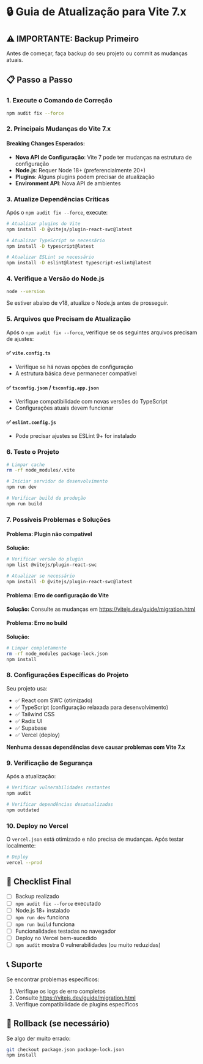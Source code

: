 # 🔒 Guia de Atualização para Vite 7.x

## ⚠️ IMPORTANTE: Backup Primeiro
Antes de começar, faça backup do seu projeto ou commit as mudanças atuais.

## 📋 Passo a Passo

### 1. Execute o Comando de Correção
```bash
npm audit fix --force
```

### 2. Principais Mudanças do Vite 7.x

#### Breaking Changes Esperados:
- **Nova API de Configuração**: Vite 7 pode ter mudanças na estrutura de configuração
- **Node.js**: Requer Node 18+ (preferencialmente 20+)
- **Plugins**: Alguns plugins podem precisar de atualização
- **Environment API**: Nova API de ambientes

### 3. Atualize Dependências Críticas

Após o `npm audit fix --force`, execute:

```bash
# Atualizar plugins do Vite
npm install -D @vitejs/plugin-react-swc@latest

# Atualizar TypeScript se necessário
npm install -D typescript@latest

# Atualizar ESLint se necessário
npm install -D eslint@latest typescript-eslint@latest
```

### 4. Verifique a Versão do Node.js

```bash
node --version
```

Se estiver abaixo de v18, atualize o Node.js antes de prosseguir.

### 5. Arquivos que Precisam de Atualização

Após o `npm audit fix --force`, verifique se os seguintes arquivos precisam de ajustes:

#### ✅ `vite.config.ts`
- Verifique se há novas opções de configuração
- A estrutura básica deve permanecer compatível

#### ✅ `tsconfig.json` / `tsconfig.app.json`
- Verifique compatibilidade com novas versões do TypeScript
- Configurações atuais devem funcionar

#### ✅ `eslint.config.js`
- Pode precisar ajustes se ESLint 9+ for instalado

### 6. Teste o Projeto

```bash
# Limpar cache
rm -rf node_modules/.vite

# Iniciar servidor de desenvolvimento
npm run dev

# Verificar build de produção
npm run build
```

### 7. Possíveis Problemas e Soluções

#### Problema: Plugin não compatível
**Solução:**
```bash
# Verificar versão do plugin
npm list @vitejs/plugin-react-swc

# Atualizar se necessário
npm install -D @vitejs/plugin-react-swc@latest
```

#### Problema: Erro de configuração do Vite
**Solução:** Consulte as mudanças em https://vitejs.dev/guide/migration.html

#### Problema: Erro no build
**Solução:**
```bash
# Limpar completamente
rm -rf node_modules package-lock.json
npm install
```

### 8. Configurações Específicas do Projeto

Seu projeto usa:
- ✅ React com SWC (otimizado)
- ✅ TypeScript (configuração relaxada para desenvolvimento)
- ✅ Tailwind CSS
- ✅ Radix UI
- ✅ Supabase
- ✅ Vercel (deploy)

**Nenhuma dessas dependências deve causar problemas com Vite 7.x**

### 9. Verificação de Segurança

Após a atualização:

```bash
# Verificar vulnerabilidades restantes
npm audit

# Verificar dependências desatualizadas
npm outdated
```

### 10. Deploy no Vercel

O `vercel.json` está otimizado e não precisa de mudanças. Após testar localmente:

```bash
# Deploy
vercel --prod
```

## 🎯 Checklist Final

- [ ] Backup realizado
- [ ] `npm audit fix --force` executado
- [ ] Node.js 18+ instalado
- [ ] `npm run dev` funciona
- [ ] `npm run build` funciona
- [ ] Funcionalidades testadas no navegador
- [ ] Deploy no Vercel bem-sucedido
- [ ] `npm audit` mostra 0 vulnerabilidades (ou muito reduzidas)

## 📞 Suporte

Se encontrar problemas específicos:
1. Verifique os logs de erro completos
2. Consulte https://vitejs.dev/guide/migration.html
3. Verifique compatibilidade de plugins específicos

## 🔄 Rollback (se necessário)

Se algo der muito errado:
```bash
git checkout package.json package-lock.json
npm install
```